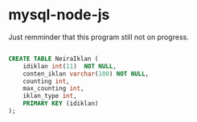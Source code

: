 # mysql-node-js


Just remminder that this program still not on progress.


```sql

CREATE TABLE NeiraIklan (
    idiklan int(11)  NOT NULL,
    conten_iklan varchar(100) NOT NULL,
    counting int,
    max_counting int,
    iklan_type int,
    PRIMARY KEY (idiklan)
); 

```